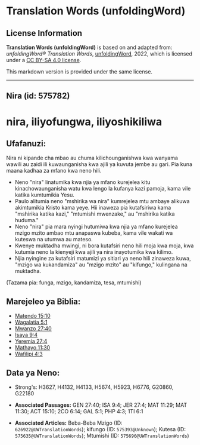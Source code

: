 # Translation Words (unfoldingWord)

## License Information

**Translation Words (unfoldingWord)** is based on and adapted from: _unfoldingWord® Translation Words_, [unfoldingWord](https://unfoldingword.org/utw), 2022, which is licensed under a [CC BY-SA 4.0 license](https://creativecommons.org/licenses/by-sa/4.0/legalcode.en).

This markdown version is provided under the same license.



--------------------------------

## Nira (id: 575782)

nira, iliyofungwa, iliyo**shikiliwa**
=====================================

Ufafanuzi:
----------

Nira ni kipande cha mbao au chuma kilichounganishwa kwa wanyama wawili au zaidi ili kuwaunganisha kwa ajili ya kuvuta jembe au gari. Pia kuna maana kadhaa za mfano kwa neno hili.

* Neno "nira" linatumika kwa njia ya mfano kurejelea kitu kinachowaunganisha watu kwa lengo la kufanya kazi pamoja, kama vile katika kumtumikia Yesu.
* Paulo alitumia neno "mshirika wa nira" kumrejelea mtu ambaye alikuwa akimtumikia Kristo kama yeye. Hii inaweza pia kutafsiriwa kama "mshirika katika kazi," "mtumishi mwenzake," au "mshirika katika huduma."
* Neno "nira" pia mara nyingi hutumiwa kwa njia ya mfano kurejelea mzigo mzito ambao mtu anapaswa kubeba, kama vile wakati wa kuteswa na utumwa au mateso.
* Kwenye muktadha mwingi, ni bora kutafsiri neno hili moja kwa moja, kwa kutumia neno la kienyeji kwa ajili ya nira inayotumika kwa kilimo.
* Njia nyingine za kutafsiri matumizi ya sitiari ya neno hili zinaweza kuwa, "mzigo wa kukandamiza" au "mzigo mzito" au "kifungo," kulingana na muktadha.

(Tazama pia: funga, mzigo, kandamiza, tesa, mtumishi)

Marejeleo ya Biblia:
--------------------

* [Matendo 15:10](https://ref.ly/Acts15:10)
* [Wagalatia 5:1](https://ref.ly/Gal5:1)
* [Mwanzo 27:40](https://ref.ly/Gen27:40)
* [Isaya 9:4](https://ref.ly/Isa9:4)
* [Yeremia 27:4](https://ref.ly/Jer27:4)
* [Mathayo 11:30](https://ref.ly/Matt11:30)
* [Wafilipi 4:3](https://ref.ly/Phil4:3)

Data ya Neno:
-------------

* Strong's: H3627, H4132, H4133, H5674, H5923, H6776, G20860, G22180

* **Associated Passages:** GEN 27:40; ISA 9:4; JER 27:4; MAT 11:29; MAT 11:30; ACT 15:10; 2CO 6:14; GAL 5:1; PHP 4:3; 1TI 6:1
* **Associated Articles:** Beba-Beba Mzigo (ID: `626922@UWTranslationWords`); kifungo (ID: `575393@Unknown`); Kutesa (ID: `575635@UWTranslationWords`); Mtumishi (ID: `575696@UWTranslationWords`)

